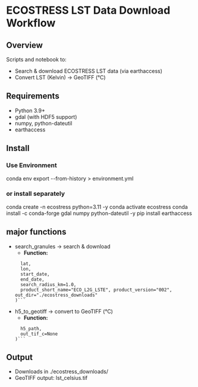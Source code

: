 # ECOSTRESS LST Data Download Workflow

## Overview
Scripts and notebook to:
- Search & download ECOSTRESS LST data (via earthaccess)
- Convert LST (Kelvin) → GeoTIFF (°C)

## Requirements
- Python 3.9+
- gdal (with HDF5 support)
- numpy, python-dateutil
- earthaccess

## Install
### Use Environment
conda env export --from-history > environment.yml
### or install separately
conda create -n ecostress python=3.11 -y
conda activate ecostress
conda install -c conda-forge gdal numpy python-dateutil -y
pip install earthaccess

## major functions
- search_granules → search & download
  - **Function:** 
  ```search_granules(
	lat, 
	lon, 
	start_date, 
	end_date, 
	search_radius_km=1.0, 
	product_short_name="ECO_L2G_LSTE", product_version="002", out_dir="./ecostress_downloads"
  )```
- h5_to_geotiff → convert to GeoTIFF (°C)
  - **Function:** 
  ```h5_to_geotiff(
	h5_path, 
	out_tif_c=None
  )```

## Output
- Downloads in ./ecostress_downloads/
- GeoTIFF output: lst_celsius.tif
